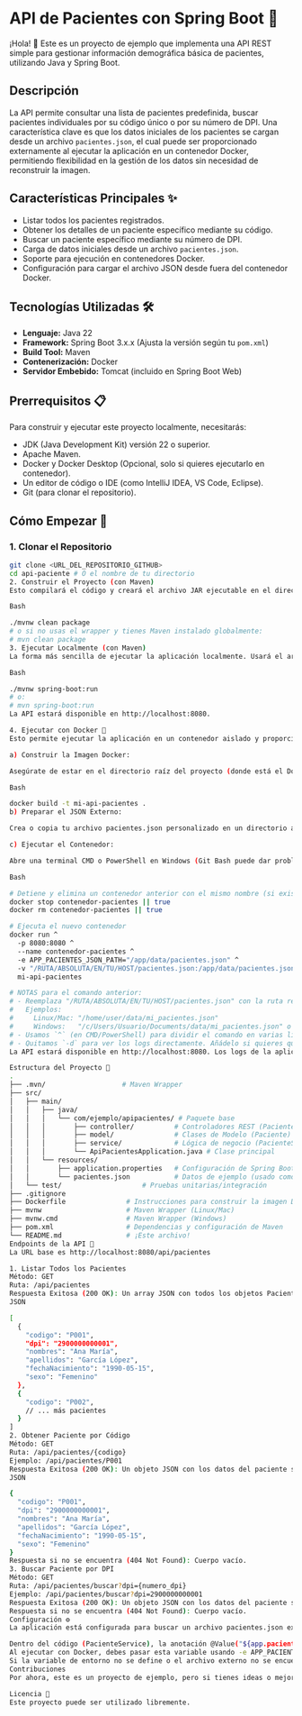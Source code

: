 # API de Pacientes con Spring Boot 🏥

¡Hola! 👋 Este es un proyecto de ejemplo que implementa una API REST simple para gestionar información demográfica básica de pacientes, utilizando Java y Spring Boot.

## Descripción

La API permite consultar una lista de pacientes predefinida, buscar pacientes individuales por su código único o por su número de DPI. Una característica clave es que los datos iniciales de los pacientes se cargan desde un archivo `pacientes.json`, el cual puede ser proporcionado externamente al ejecutar la aplicación en un contenedor Docker, permitiendo flexibilidad en la gestión de los datos sin necesidad de reconstruir la imagen.

## Características Principales ✨

* Listar todos los pacientes registrados.
* Obtener los detalles de un paciente específico mediante su código.
* Buscar un paciente específico mediante su número de DPI.
* Carga de datos iniciales desde un archivo `pacientes.json`.
* Soporte para ejecución en contenedores Docker.
* Configuración para cargar el archivo JSON desde fuera del contenedor Docker.

## Tecnologías Utilizadas 🛠️

* **Lenguaje:** Java 22
* **Framework:** Spring Boot 3.x.x (Ajusta la versión según tu `pom.xml`)
* **Build Tool:** Maven
* **Contenerización:** Docker
* **Servidor Embebido:** Tomcat (incluido en Spring Boot Web)

## Prerrequisitos 📋

Para construir y ejecutar este proyecto localmente, necesitarás:

* JDK (Java Development Kit) versión 22 o superior.
* Apache Maven.
* Docker y Docker Desktop (Opcional, solo si quieres ejecutarlo en contenedor).
* Un editor de código o IDE (como IntelliJ IDEA, VS Code, Eclipse).
* Git (para clonar el repositorio).

## Cómo Empezar 🚀

### 1. Clonar el Repositorio

```bash
git clone <URL_DEL_REPOSITORIO_GITHUB>
cd api-paciente # O el nombre de tu directorio
2. Construir el Proyecto (con Maven)
Esto compilará el código y creará el archivo JAR ejecutable en el directorio target/.

Bash

./mvnw clean package
# o si no usas el wrapper y tienes Maven instalado globalmente:
# mvn clean package
3. Ejecutar Localmente (con Maven)
La forma más sencilla de ejecutar la aplicación localmente. Usará el archivo src/main/resources/pacientes.json por defecto.

Bash

./mvnw spring-boot:run
# o:
# mvn spring-boot:run
La API estará disponible en http://localhost:8080.

4. Ejecutar con Docker 🐳
Esto permite ejecutar la aplicación en un contenedor aislado y proporciona la flexibilidad de cargar un archivo pacientes.json externo.

a) Construir la Imagen Docker:

Asegúrate de estar en el directorio raíz del proyecto (donde está el Dockerfile) y ejecuta:

Bash

docker build -t mi-api-pacientes .
b) Preparar el JSON Externo:

Crea o copia tu archivo pacientes.json personalizado en un directorio accesible en tu máquina host (fuera del proyecto si quieres).

c) Ejecutar el Contenedor:

Abre una terminal CMD o PowerShell en Windows (Git Bash puede dar problemas al interpretar rutas y variables para Docker en Windows, como descubrimos).

Bash

# Detiene y elimina un contenedor anterior con el mismo nombre (si existe)
docker stop contenedor-pacientes || true
docker rm contenedor-pacientes || true

# Ejecuta el nuevo contenedor
docker run ^
  -p 8080:8080 ^
  --name contenedor-pacientes ^
  -e APP_PACIENTES_JSON_PATH="/app/data/pacientes.json" ^
  -v "/RUTA/ABSOLUTA/EN/TU/HOST/pacientes.json:/app/data/pacientes.json:ro" ^
  mi-api-pacientes

# NOTAS para el comando anterior:
# - Reemplaza "/RUTA/ABSOLUTA/EN/TU/HOST/pacientes.json" con la ruta real a tu archivo.
#   Ejemplos:
#     Linux/Mac: "/home/user/data/mi_pacientes.json"
#     Windows:   "/c/Users/Usuario/Documents/data/mi_pacientes.json" o "/d/Downloads/json/pacientes.json"
# - Usamos `^` (en CMD/PowerShell) para dividir el comando en varias líneas por legibilidad. En Linux/Mac usarías `\`.
# - Quitamos `-d` para ver los logs directamente. Añádelo si quieres que corra en segundo plano.
La API estará disponible en http://localhost:8080. Los logs de la aplicación te indicarán si cargó el archivo JSON desde la ruta externa (/app/data/pacientes.json) o desde el classpath interno.

Estructura del Proyecto 📁
.
├── .mvn/                   # Maven Wrapper
├── src/
│   ├── main/
│   │   ├── java/
│   │   │   └── com/ejemplo/apipacientes/ # Paquete base
│   │   │       ├── controller/          # Controladores REST (PacienteController)
│   │   │       ├── model/               # Clases de Modelo (Paciente)
│   │   │       ├── service/             # Lógica de negocio (PacienteService)
│   │   │       └── ApiPacientesApplication.java # Clase principal
│   │   └── resources/
│   │       ├── application.properties   # Configuración de Spring Boot
│   │       └── pacientes.json           # Datos de ejemplo (usado como fallback)
│   └── test/                    # Pruebas unitarias/integración
├── .gitignore
├── Dockerfile               # Instrucciones para construir la imagen Docker
├── mvnw                     # Maven Wrapper (Linux/Mac)
├── mvnw.cmd                 # Maven Wrapper (Windows)
├── pom.xml                  # Dependencias y configuración de Maven
└── README.md                # ¡Este archivo!
Endpoints de la API 🧭
La URL base es http://localhost:8080/api/pacientes

1. Listar Todos los Pacientes
Método: GET
Ruta: /api/pacientes
Respuesta Exitosa (200 OK): Un array JSON con todos los objetos Paciente.
JSON

[
  {
    "codigo": "P001",
    "dpi": "2900000000001",
    "nombres": "Ana María",
    "apellidos": "García López",
    "fechaNacimiento": "1990-05-15",
    "sexo": "Femenino"
  },
  {
    "codigo": "P002",
    // ... más pacientes
  }
]
2. Obtener Paciente por Código
Método: GET
Ruta: /api/pacientes/{codigo}
Ejemplo: /api/pacientes/P001
Respuesta Exitosa (200 OK): Un objeto JSON con los datos del paciente solicitado.
JSON

{
  "codigo": "P001",
  "dpi": "2900000000001",
  "nombres": "Ana María",
  "apellidos": "García López",
  "fechaNacimiento": "1990-05-15",
  "sexo": "Femenino"
}
Respuesta si no se encuentra (404 Not Found): Cuerpo vacío.
3. Buscar Paciente por DPI
Método: GET
Ruta: /api/pacientes/buscar?dpi={numero_dpi}
Ejemplo: /api/pacientes/buscar?dpi=2900000000001
Respuesta Exitosa (200 OK): Un objeto JSON con los datos del paciente solicitado. (Similar al de buscar por código).
Respuesta si no se encuentra (404 Not Found): Cuerpo vacío.
Configuración ⚙️
La aplicación está configurada para buscar un archivo pacientes.json externo usando la variable de entorno APP_PACIENTES_JSON_PATH.

Dentro del código (PacienteService), la anotación @Value("${app.pacientes.json.path:#{null}}") lee esta configuración.
Al ejecutar con Docker, debes pasar esta variable usando -e APP_PACIENTES_JSON_PATH="/ruta/interna/en/contenedor/pacientes.json". La ruta estándar interna es /app/data/pacientes.json.
Si la variable de entorno no se define o el archivo externo no se encuentra en la ruta especificada, la aplicación usará como fallback el archivo src/main/resources/pacientes.json incluido en el JAR.
Contribuciones
Por ahora, este es un proyecto de ejemplo, pero si tienes ideas o mejoras, ¡siéntete libre de abrir un Issue o un Pull Request!

Licencia 📄
Este proyecto puede ser utilizado libremente.